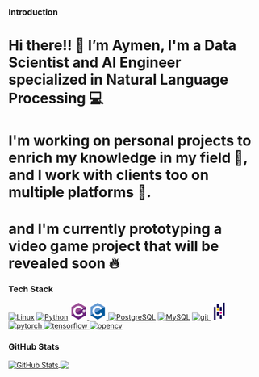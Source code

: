 ### Introduction
# Hi there!! 👋 I’m Aymen, I'm a Data Scientist and AI Engineer specialized in Natural Language Processing 💻
# I'm working on personal projects to enrich my knowledge in my field 🌱, and I work with clients too on multiple platforms 💼.
# and I'm currently prototyping a video game project that will be revealed soon 🔥
### Tech Stack 
<p align="left">
<a href="https://www.linux.org" target="_blank" rel="noreferrer"><img src="https://raw.githubusercontent.com/danielcranney/readme-generator/main/public/icons/skills/linux-colored.svg" width="34" height="34" alt="Linux" /></a> 
<a href="https://www.python.org/" target="_blank" rel="noreferrer"><img src="https://raw.githubusercontent.com/danielcranney/readme-generator/main/public/icons/skills/python-colored.svg" width="34" height="34" alt="Python" /></a>
<a href="https://www.w3schools.com/cs/" target="_blank" rel="noreferrer"> <img src="https://raw.githubusercontent.com/devicons/devicon/master/icons/csharp/csharp-original.svg" alt="csharp" width="34" height="34"/> </a>
<a href="https://www.cprogramming.com/" target="_blank" rel="noreferrer"> <img src="https://raw.githubusercontent.com/devicons/devicon/master/icons/c/c-original.svg" alt="c" width="34" height="34"/> </a> 
<a href="https://www.postgresql.org/" target="_blank" rel="noreferrer"><img src="https://raw.githubusercontent.com/danielcranney/readme-generator/main/public/icons/skills/postgresql-colored.svg" width="34" height="34" alt="PostgreSQL" /></a>
<a href="https://www.mysql.com/" target="_blank" rel="noreferrer"><img src="https://raw.githubusercontent.com/danielcranney/readme-generator/main/public/icons/skills/mysql-colored.svg" width="34" height="34" alt="MySQL" /></a>
<a href="https://git-scm.com/" target="_blank" rel="noreferrer"> <img src="https://www.vectorlogo.zone/logos/git-scm/git-scm-icon.svg" alt="git" width="34" height="34"/> </a>
<a href="https://pandas.pydata.org/" target="_blank" rel="noreferrer"> <img src="https://raw.githubusercontent.com/devicons/devicon/2ae2a900d2f041da66e950e4d48052658d850630/icons/pandas/pandas-original.svg" alt="pandas" width="34" height="34"/> </a>
<a href="https://pytorch.org/" target="_blank" rel="noreferrer"> <img src="https://www.vectorlogo.zone/logos/pytorch/pytorch-icon.svg" alt="pytorch" width="34" height="34"/> </a>
<a href="https://www.tensorflow.org" target="_blank" rel="noreferrer"> <img src="https://www.vectorlogo.zone/logos/tensorflow/tensorflow-icon.svg" alt="tensorflow" width="34" height="34"/> </a>
<a href="https://opencv.org/" target="_blank" rel="noreferrer"> <img src="https://www.vectorlogo.zone/logos/opencv/opencv-icon.svg" alt="opencv" width="34" height="34"/> </a> 
</p>

### GitHub Stats

<a href="https://github.com/AymenOC/AymenOC.git">
<img align="center" src="https://github-readme-stats.vercel.app/api?username=AymenOC&hide_border=true&count_private=true&show_icons=true&theme=gotham" alt="GitHub Stats" /> </a>
<a href="https://github.com/AymenOC/AymenOC.git">
<img align="center" src="https://github-readme-stats.vercel.app/api/top-langs/?username=AymenOC&hide_border=true&count_private=true&show_icons=true&theme=gotham&langs_count=3" /> </a>
